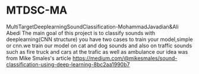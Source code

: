 # MTDSC-MA
MultiTargetDeeplearningSoundClassification-MohammadJavadian&amp;Ali Abedi
The main goal of this project is to classify sounds with deeplearning(CNN structure)
you have two cases to train your model,simple or cnn.we train our model on cat and dog sounds and also on traffic sounds such as
fire truck and cars at the trafic as well as ambulance
our idea was from Mike Smales's article https://medium.com/@mikesmales/sound-classification-using-deep-learning-8bc2aa1990b7
